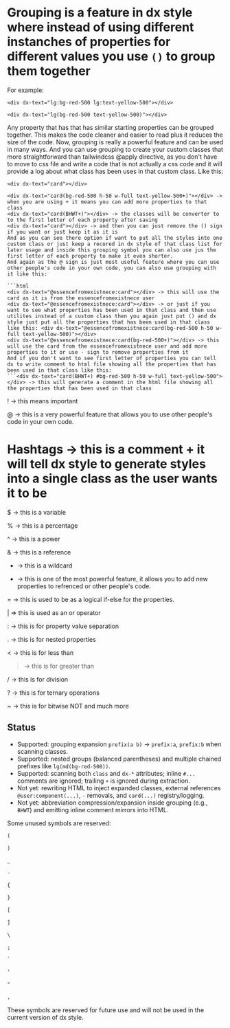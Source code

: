 # Grouping is a feature in dx style where instead of using different instanches of properties for different values you use ```()``` to group them together

For example:

```html(wrong)
<div dx-text="lg:bg-red-500 lg:text-yellow-500"></div>
```

```html(correct)
<div dx-text="lg(bg-red-500 text-yellow-500)"></div>
```

Any property that has that has similar starting properties can be grouped together.
This makes the code cleaner and easier to read plus it reduces the size of the code.
Now, grouping is really a powerful feature and can be used in many ways.
And you can use grouping to create your custom classes that more straightforward than tailwindcss @apply directive, as you don't have to move to css file and write a code that is not actually a css code and it will provide a log about what class has been uses in that custom class. Like this:

```html(tailwindcss - as you have to move to css file and write code that is code that really to see first to know what properties has been used - this is not a problem in react, nextjs and other frameworks that uses components but still at what if you just want to use just styles of that component not the component itself)
<div dx-text="card"></div>
```

```html(correct)
<div dx-text="card(bg-red-500 h-50 w-full text-yellow-500+)"></div> -> when you are using + it means you can add more properties to that class
<div dx-text="card(BHWT+)"></div> -> the classes will be converter to to the first letter of each property after saving
<div dx-text="card"></div> -> and then you can just remove the () sign if you want or just keep it as it is
And as you can see there option if want to put all the styles into one custom class or just keep a recored in dx style of that class list for later usage and inside this grouping symbol you can also use jus the first letter of each property to make it even shorter.
And again as the @ sign is just most useful feature where you can use other people's code in your own code, you can also use grouping with it like this:

```html
<div dx-text="@essencefromexistnece:card"></div> -> this will use the card as it is from the essencefromexistnece user
<div dx-text="@essencefromexistnece:card"></div> -> or just if you want to see what properties has been used in that class and then use utilites instead of a custom class then you again just put () and dx style just put all the properties that has been used in that class like this: <div dx-text="@essencefromexistnece:card(bg-red-500 h-50 w-full text-yellow-500)"></div>
<div dx-text="@essencefromexistnece:card(bg-red-500+)"></div> -> this will use the card from the essencefromexistnece user and add more properties to it or use - sign to remove properties from it
And if you don't want to see first letter of properties you can tell dx to write comment to html file showing all the properties that has been used in that class like this:
```<div dx-text="card(BHWT+) #bg-red-500 h-50 w-full text-yellow-500"></div> -> this will generate a comment in the html file showing all the properties that has been used in that class

```

! -> this means important

@ -> this is a very powerful feature that allows you to use other people's code in your own code.

# Hashtags -> this is a comment + it will tell dx style to generate styles into a single class as the user wants it to be

$ -> this is a variable

% -> this is a percentage

^ -> this is a power

& -> this is a reference

* -> this is a wildcard

* -> this is one of the most powerful feature, it allows you to add new properties to refrenced or other people's code.

= -> this is used to be as a logical if-else for the properties.

| => this is used as an or operator

: -> this is for property value separation

. -> this is for nested properties

< -> this is for less than

> -> this is for greater than

/ -> this is for division

? -> this is for ternary operations

~ -> this is for bitwise NOT and much more

## Status

* Supported: grouping expansion `prefix(a b)` → `prefix:a`, `prefix:b` when scanning classes.
* Supported: nested groups (balanced parentheses) and multiple chained prefixes like `lg(md(bg-red-500))`.
* Supported: scanning both `class` and `dx-*` attributes; inline `#...` comments are ignored; trailing `+` is ignored during extraction.
* Not yet: rewriting HTML to inject expanded classes, external references `@user:component(...)`, `-` removals, and `card(...)` registry/logging.
* Not yet: abbreviation compression/expansion inside grouping (e.g., `BHWT`) and emitting inline comment mirrors into HTML.

Some unused symbols are reserved:

```txt
(

)

_

-

{

}

[

]

\

;

`

'

"

,

```

These symbols are reserved for future use and will not be used in the current version of dx style.
